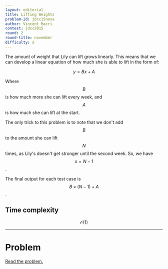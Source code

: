 ```yaml
---
layout: editorial
title: Lifting Weights
problem-id: jdcc15nova
author: Vincent Macri
contest: jdcc2015
round: 2
round-title: november
difficulty: a
---
```


The amount of weight that Lily can lift grows linearly. This means that we can develop a linear equation of how much she is able to lift in the form of:

$$y = Bx + A$$

Where $$B$$ is how much more she can lift every week, and $$A$$ is how much she can lift at the start.

The only trick to this problem is to note that we don't add $$B$$ to the amount she can lift $$N$$ times, as Lily's doesn't get stronger until the second week. So, we have $$x = N - 1$$.

The final output for each test case is $$B \times (N - 1) + A$$.

## Time complexity
$$\mathcal{O}(1)$$

---

# Problem
[Read the problem.](/cpt-problems/jdcc/2015/november/a)
